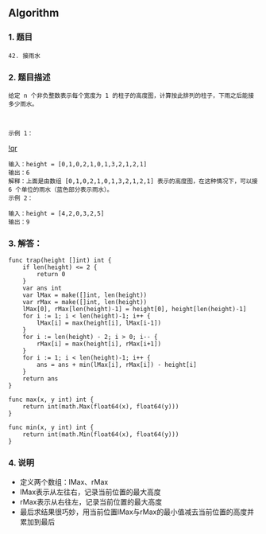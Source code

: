 ## Algorithm
### 1. 题目
```
42. 接雨水
```
### 2. 题目描述
```
给定 n 个非负整数表示每个宽度为 1 的柱子的高度图，计算按此排列的柱子，下雨之后能接多少雨水。

 

示例 1：
```

[!qr](./images/0620_a_1.png)

```
输入：height = [0,1,0,2,1,0,1,3,2,1,2,1]
输出：6
解释：上面是由数组 [0,1,0,2,1,0,1,3,2,1,2,1] 表示的高度图，在这种情况下，可以接 6 个单位的雨水（蓝色部分表示雨水）。 
示例 2：

输入：height = [4,2,0,3,2,5]
输出：9
```

### 3. 解答：
```golang
func trap(height []int) int {
	if len(height) <= 2 {
		return 0
	}
	var ans int
	var lMax = make([]int, len(height))
	var rMax = make([]int, len(height))
	lMax[0], rMax[len(height)-1] = height[0], height[len(height)-1]
	for i := 1; i < len(height)-1; i++ {
		lMax[i] = max(height[i], lMax[i-1])
	}
	for i := len(height) - 2; i > 0; i-- {
		rMax[i] = max(height[i], rMax[i+1])
	}
	for i := 1; i < len(height)-1; i++ {
		ans = ans + min(lMax[i], rMax[i]) - height[i]
	}
	return ans
}

func max(x, y int) int {
	return int(math.Max(float64(x), float64(y)))
}

func min(x, y int) int {
	return int(math.Min(float64(x), float64(y)))
}
```
### 4. 说明
* 定义两个数组：lMax、rMax
* lMax表示从左往右，记录当前位置的最大高度
* rMax表示从右往左，记录当前位置的最大高度
* 最后求结果很巧妙，用当前位置lMax与rMax的最小值减去当前位置的高度并累加到最后